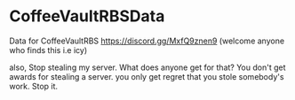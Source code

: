 # CoffeeVaultRBSData
Data for CoffeeVaultRBS
https://discord.gg/MxfQ9znen9
(welcome anyone who finds this i.e icy)



also, Stop stealing my server. What does anyone get for that? You don't get awards for stealing a server. you only get regret that you stole somebody's work. Stop it.
